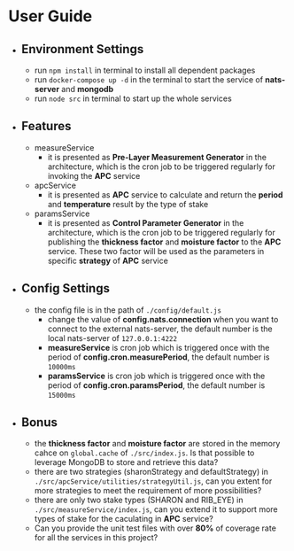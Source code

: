 # User Guide

- ## Environment Settings
  - run ``npm install`` in terminal to install all dependent packages
  - run ``docker-compose up -d`` in the terminal to start the service of **nats-server** and **mongodb**
  - run ``node src`` in terminal to start up the whole services

- ## Features
  - measureService
    - it is presented as **Pre-Layer Measurement Generator** in the architecture, which is the cron job to be triggered regularly for invoking the **APC** service
  - apcService
    - it is presented as **APC** service to calculate and return the **period** and **temperature** result by the type of stake
  - paramsService 
    - it is presented as **Control Parameter Generator** in the architecture, which is the cron job to be triggered regularly for publishing the **thickness factor** and **moisture factor** to the **APC** service. These two factor will be used as the parameters in specific **strategy** of **APC** service

- ## Config Settings
  - the config file is in the path of ``./config/default.js``
    - change the value of **config.nats.connection** when you want to connect to the external nats-server, the default number is the local nats-server of ``127.0.0.1:4222``
    - **measureService** is cron job which is triggered once with the period of **config.cron.measurePeriod**, the default number is ``10000ms``
    - **paramsService** is cron job which is triggered once with the period of **config.cron.paramsPeriod**, the default number is ``15000ms`` 

- ## Bonus
  - the **thickness factor** and **moisture factor** are stored in the memory cahce on ``global.cache`` of ``./src/index.js``. Is that possible to leverage MongoDB to store and retrieve this data?
  - there are two strategies (sharonStrategy and defaultStrategy) in ``./src/apcService/utilities/strategyUtil.js``, can you extent for more strategies to meet the requirement of more possibilities?
  - there are only two stake types (SHARON and RIB_EYE) in ``./src/measureService/index.js``, can you extend it to support more types of stake for the caculating in **APC** service?
  - Can you provide the unit test files with over **80%** of coverage rate for all the services in this project?